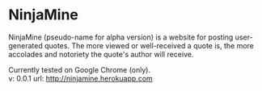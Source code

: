 <h1>NinjaMine</h1>
NinjaMine (pseudo-name for alpha version) is a website for posting user-generated quotes. The more viewed or well-received a quote is, the more accolades and notoriety the quote's author will receive.


Currently tested on Google Chrome (only).
<br>
v: 0.0.1 
url: http://ninjamine.herokuapp.com
